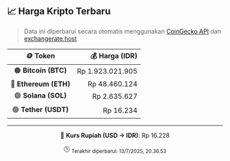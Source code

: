 

<!-- HARGA_KRIPTO -->
## 📈 Harga Kripto Terbaru

> Data ini diperbarui secara otomatis menggunakan [CoinGecko API](https://www.coingecko.com/) dan [exchangerate.host](https://exchangerate.host/)

<div align="center">

| 🪙 Token | 💰 Harga (IDR) |
|:------:|---------------:|
| 🟠 **Bitcoin (BTC)**   | Rp 1.923.021.905 |
| 🔵 **Ethereum (ETH)**  | Rp 48.460.124 |
| 🟣 **Solana (SOL)**    | Rp 2.635.627 |
| 🟢 **Tether (USDT)**   | Rp 16.234 |

---

💱 **Kurs Rupiah (USD → IDR)**: Rp 16.228

🕒 <sub>Terakhir diperbarui: 13/7/2025, 20.36.53</sub>

</div>
<!-- /HARGA_KRIPTO -->